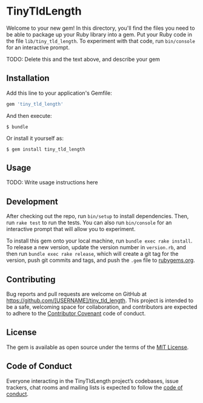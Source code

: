 # TinyTldLength

Welcome to your new gem! In this directory, you'll find the files you need to be able to package up your Ruby library into a gem. Put your Ruby code in the file `lib/tiny_tld_length`. To experiment with that code, run `bin/console` for an interactive prompt.

TODO: Delete this and the text above, and describe your gem

## Installation

Add this line to your application's Gemfile:

```ruby
gem 'tiny_tld_length'
```

And then execute:

    $ bundle

Or install it yourself as:

    $ gem install tiny_tld_length

## Usage

TODO: Write usage instructions here

## Development

After checking out the repo, run `bin/setup` to install dependencies. Then, run `rake test` to run the tests. You can also run `bin/console` for an interactive prompt that will allow you to experiment.

To install this gem onto your local machine, run `bundle exec rake install`. To release a new version, update the version number in `version.rb`, and then run `bundle exec rake release`, which will create a git tag for the version, push git commits and tags, and push the `.gem` file to [rubygems.org](https://rubygems.org).

## Contributing

Bug reports and pull requests are welcome on GitHub at https://github.com/[USERNAME]/tiny_tld_length. This project is intended to be a safe, welcoming space for collaboration, and contributors are expected to adhere to the [Contributor Covenant](http://contributor-covenant.org) code of conduct.

## License

The gem is available as open source under the terms of the [MIT License](https://opensource.org/licenses/MIT).

## Code of Conduct

Everyone interacting in the TinyTldLength project’s codebases, issue trackers, chat rooms and mailing lists is expected to follow the [code of conduct](https://github.com/[USERNAME]/tiny_tld_length/blob/master/CODE_OF_CONDUCT.md).
